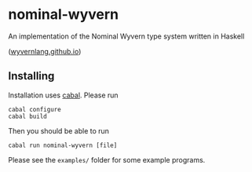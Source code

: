 # nominal-wyvern

An implementation of the Nominal Wyvern type system written in Haskell

([wyvernlang.github.io](http://wyvernlang.github.io/))

## Installing
Installation uses [cabal](https://www.haskell.org/cabal/).
Please run
```
cabal configure
cabal build
```

Then you should be able to run
```
cabal run nominal-wyvern [file]
```
Please see the ```examples/``` folder for some example programs.
